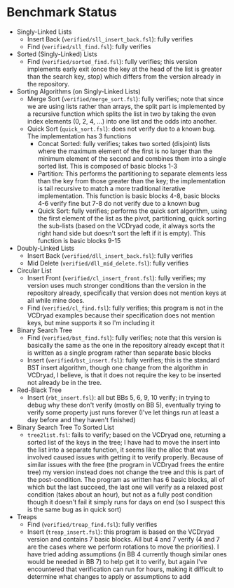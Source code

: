 # Benchmark Status
* Singly-Linked Lists
  - Insert Back (`verified/sll_insert_back.fsl`): fully verifies
  - Find (`verified/sll_find.fsl`): fully verifies
* Sorted (Singly-Linked) Lists
  - Find (`verified/sorted_find.fsl`): fully verifies; this version implements
    early exit (once the key at the head of the list is greater than the search
    key, stop) which differs from the version already in the repository.
* Sorting Algorithms (on Singly-Linked Lists)
  - Merge Sort (`verified/merge_sort.fsl`): fully verifies; note that since we
    are using lists rather than arrays, the split part is implemented by a
    recursive function which splits the list in two by taking the even index
    elements (0, 2, 4, ...) into one list and the odds into another.
  - Quick Sort (`quick_sort.fsl`): does not verify due to a known bug. The
    implementation has 3 functions
    + Concat Sorted: fully verifies; takes two sorted (disjoint) lists where
      the maximum element of the first is no larger than the minimum element of
      the second and combines them into a single sorted list. This is composed
      of basic blocks 1-3
    + Partition: This performs the partitioning to separate elements less than
      the key from those greater than the key; the implementation is tail
      recursive to match a more traditional iterative implementation. This
      function is basic blocks 4-8, basic blocks 4-6 verify fine but 7-8 do
      not verify due to a known bug
    + Quick Sort: fully verifies; performs the quick sort algorithm, using the
      first element of the list as the pivot, partitioning, quick sorting the
      sub-lists (based on the VCDryad code, it always sorts the right hand side
      but doesn't sort the left if it is empty). This function is basic blocks
      9-15
* Doubly-Linked Lists
  - Insert Back (`verified/dll_insert_back.fsl`): fully verifies
  - Mid Delete (`verified/dll_mid_delete.fsl`): fully verifies
* Circular List
  - Insert Front (`verified/cl_insert_front.fsl`): fully verifies; my version
    uses much stronger conditions than the version in the repository already,
    specifically that version does not mention keys at all while mine does.
  - Find (`verified/cl_find.fsl`): fully verifies; this program is not in the
    VCDryad examples because their specification does not mention keys, but
    mine supports it so I'm including it
* Binary Search Tree
  - Find (`verified/bst_find.fsl`): fully verifies; note that this version is
    basically the same as the one in the repository already except that it is
    written as a single program rather than separate basic blocks
  - Insert (`verified/bst_insert.fsl`): fully verifies; this is the standard
    BST insert algorithm, though one change from the algorithm in VCDryad, I
    believe, is that it does not require the key to be inserted not already be
    in the tree.
* Red-Black Tree
  - Insert (`rbt_insert.fsl`): all but BBs 5, 6, 9, 10 verify; in trying to
    debug why these don't verify (mostly on BB 5), eventually trying to verify
    some property just runs forever (I've let things run at least a day before
    and they haven't finished)
* Binary Search Tree To Sorted List
  - `tree2list.fsl`: fails to verify; based on the VCDryad one, returning a
    sorted list of the keys in the tree; I have had to move the insert into the
    list into a separate function, it seems like the alloc that was involved
    caused issues with getting it to verify properly. Because of similar issues
    with the free (the program in VCDryad frees the entire tree) my version
    instead does not change the tree and this is part of the post-condition.
    The program as written has 6 basic blocks, all of which but the last
    succeed, the last one will verify as a relaxed post condition (takes about
    an hour), but not as a fully post condition though it doesn't fail it
    simply runs for days on end (so I suspect this is the same bug as in quick
    sort)
* Treaps
  - Find (`verified/treap_find.fsl`): fully verifies
  - Insert (`treap_insert.fsl`): this program is based on the VCDryad version
    and contains 7 basic blocks. All but 4 and 7 verify (4 and 7 are the
    cases where we perform rotations to move the priorities). I have tried
    adding assumptions (in BB 4 currently though similar ones would be needed
    in BB 7) to help get it to verify, but again I've encountered that
    verification can run for hours, making it difficult to determine what
    changes to apply or assumptions to add
